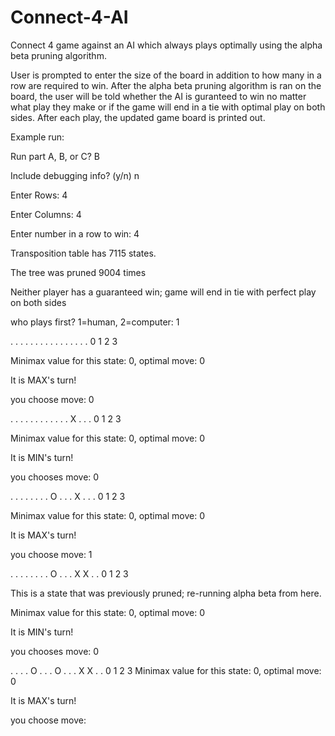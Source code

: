 # Connect-4-AI
Connect 4 game against an AI which always plays optimally using the alpha beta pruning algorithm.

User is prompted to enter the size of the board in addition to how many in a row are required to win. After the alpha beta
pruning algorithm is ran on the board, the user will be told whether the AI is guranteed to win no matter what
play they make or if the game will end in a tie with optimal play on both sides. After each play, the updated game
board is printed out.

Example run:

Run part A, B, or C? B

Include debugging info? (y/n) n

Enter Rows: 4

Enter Columns: 4

Enter number in a row to win: 4

Transposition table has 7115 states.

The tree was pruned 9004 times

Neither player has a guaranteed win; game will end in tie with perfect play on both sides

who plays first? 1=human, 2=computer: 1


. . . . 
. . . . 
. . . . 
. . . . 
0 1 2 3 


Minimax value for this state: 0, optimal move: 0

It is MAX's turn!

you choose move: 0


. . . . 
. . . . 
. . . . 
X . . . 
0 1 2 3 


Minimax value for this state: 0, optimal move: 0

It is MIN's turn!

you chooses move: 0


. . . . 
. . . . 
O . . . 
X . . . 
0 1 2 3 


Minimax value for this state: 0, optimal move: 0

It is MAX's turn!

you choose move: 1


. . . . 
. . . . 
O . . . 
X X . . 
0 1 2 3 


This is a state that was previously pruned; re-running alpha beta from here.

Minimax value for this state: 0, optimal move: 0

It is MIN's turn!

you chooses move: 0


. . . . 
O . . . 
O . . . 
X X . . 
0 1 2 3 
Minimax value for this state: 0, optimal move: 0

It is MAX's turn!

you choose move: 
